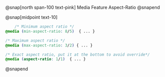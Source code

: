 @snap[north span-100 text-pink]
Media Feature Aspect-Ratio
@snapend

@snap[midpoint text-10]
```css
    /* Minimum aspect ratio */
@media (min-aspect-ratio: 8/5)  { ... }

/* Maximum aspect ratio */
@media (max-aspect-ratio: 3/2) { ... }

/* Exact aspect ratio, put it at the bottom to avoid override*/
@media (aspect-ratio: 1/1)  { ... }
```
@snapend